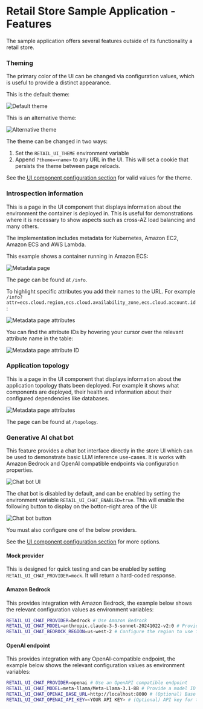 # Retail Store Sample Application - Features

The sample application offers several features outside of its functionality a retail store.

### Theming

The primary color of the UI can be changed via configuration values, which is useful to provide a distinct appearance.

This is the default theme:

![Default theme](./images/theme-default.png)

This is an alternative theme:

![Alternative theme](./images/theme-orange.png)

The theme can be changed in two ways:

1. Set the `RETAIL_UI_THEME` environment variable
2. Append `?theme=<name>` to any URL in the UI. This will set a cookie that persists the theme between page reloads.

See the [UI component configuration section](../src/ui#configuration) for valid values for the theme.

### Introspection information

This is a page in the UI component that displays information about the environment the container is deployed in. This is useful for demonstrations where it is necessary to show aspects such as cross-AZ load balancing and many others.

The implementation includes metadata for Kubernetes, Amazon EC2, Amazon ECS and AWS Lambda.

This example shows a container running in Amazon ECS:

![Metadata page](./images/metadata.png)

The page can be found at `/info`.

To highlight specific attributes you add their names to the URL. For example `/info?attr=ecs.cloud.region,ecs.cloud.availability_zone,ecs.cloud.account.id`:

![Metadata page attributes](./images/metadata-attr.png)

You can find the attribute IDs by hovering your cursor over the relevant attribute name in the table:

![Metadata page attribute ID](./images/metadata-attr-id.png)

### Application topology

This is a page in the UI component that displays information about the application topology thats been deployed. For example it shows what components are deployed, their health and information about their configured dependencies like databases.

![Metadata page attributes](./images/topology.png)

The page can be found at `/topology`.

### Generative AI chat bot

This feature provides a chat bot interface directly in the store UI which can be used to demonstrate basic LLM inference use-cases. It is works with Amazon Bedrock and OpenAI compatible endpoints via configuration properties.

![Chat bot UI](./images/chat-bot.png)

The chat bot is disabled by default, and can be enabled by setting the environment variable `RETAIL_UI_CHAT_ENABLED=true`. This will enable the following button to display on the botton-right area of the UI:

![Chat bot button](./images/chat-bot-button.png)

You must also configure one of the below providers.

See the [UI component configuration section](../src/ui#configuration) for more options.

#### Mock provider

This is designed for quick testing and can be enabled by setting `RETAIL_UI_CHAT_PROVIDER=mock`. It will return a hard-coded response.

#### Amazon Bedrock

This provides integration with Amazon Bedrock, the example below shows the relevant configuration values as environment variables:

```bash
RETAIL_UI_CHAT_PROVIDER=bedrock # Use Amazon Bedrock
RETAIL_UI_CHAT_MODEL=anthropic.claude-3-5-sonnet-20241022-v2:0 # Provide Bedrock model ID
RETAIL_UI_CHAT_BEDROCK_REGION=us-west-2 # Configure the region to use for Bedrock API calls
```

#### OpenAI endpoint

This provides integration with any OpenAI-compatible endpoint, the example below shows the relevant configuration values as environment variables:

```bash
RETAIL_UI_CHAT_PROVIDER=openai # Use an OpenAPI compatible endpoint
RETAIL_UI_CHAT_MODEL=meta-llama/Meta-Llama-3.1-8B # Provide a model ID
RETAIL_UI_CHAT_OPENAI_BASE_URL=http://localhost:8000 # (Optional) Base URL for the OpenAI API, usually for self-hosted LLMs
RETAIL_UI_CHAT_OPENAI_API_KEY=<YOUR API KEY> # (Optional) API key for the OpenAPI endpoint
```
